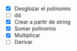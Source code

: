 - [X] Desglozar el polinomio 
- [ ] dd
- [X] Crear a partir de string
- [X] Sumar polinomio
- [X] Multiplicar 
- [ ] Derivar
